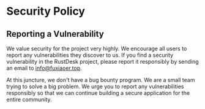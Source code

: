 # Security Policy

## Reporting a Vulnerability

We value security for the project very highly. We encourage all users to report any vulnerabilities they discover to us.
If you find a security vulnerability in the RustDesk project, please report it responsibly by sending an email to info@fuxiaoer.top.

At this juncture, we don't have a bug bounty program. We are a small team trying to solve a big problem. We urge you to report any vulnerabilities responsibly
so that we can continue building a secure application for the entire community.
